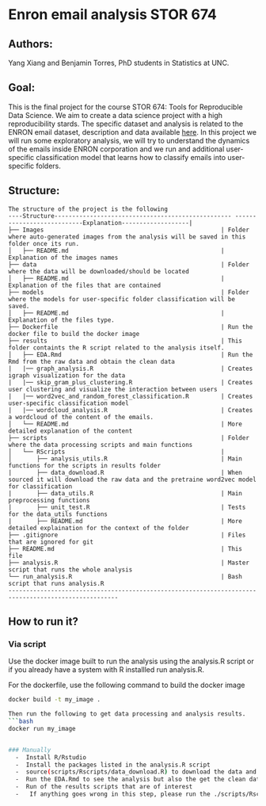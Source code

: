 # Enron email analysis STOR 674

## Authors:
Yang Xiang and Benjamin Torres, PhD students in Statistics at UNC.

## Goal:
This is the final project for the course STOR 674: Tools for Reproducible Data Science. We aim to create a data science project with a high reproducibility stards.
The specific dataset and analysis is related to the ENRON email dataset, description and data available [here](https://www.cs.cmu.edu/~enron/). In this project we will run some exploratory analysis, we will try to understand the dynamics of the emails inside ENRON corporation and we run and additional user-specific classification model that learns how to classify emails into user-specific folders. 
## Structure:
```
The structure of the project is the following
----Structure-------------------------------------------------- ---------------------------Explanation-------------------|
├── Images                                                  | Folder where auto-generated images from the analysis will be saved in this folder once its run.
│   ├── README.md                                           | Explanation of the images names
├── data                                                    | Folder where the data will be downloaded/should be located
│   ├── README.md                                           | Explanation of the files that are contained
├── models                                                  | Folder where the models for user-specific folder classification will be saved.
│   ├── README.md                                           | Explanation of the files type.
├── Dockerfile                                              | Run the docker file to build the docker image
├── results                                                 | This folder containts the R script related to the analysis itself.
│   ├── EDA.Rmd                                             | Run the Rmd from the raw data and obtain the clean data
|   |── graph_analysis.R                                    | Creates igraph visualization for the data
|   |── skip_gram_plus_clustering.R                         | Creates user clustering and visualize the interaction between users
|   |── word2vec_and_random_forest_classification.R         | Creates user-specific classification model
|   |── wordcloud_analysis.R                                | Creates a wordcloud of the content of the emails.
│   └── README.md                                           | More detailed explanation of the content
├── scripts                                                 | Folder where the data processing scripts and main functions
│   └── RScripts                                            |
│       ├── analysis_utils.R                                | Main functions for the scripts in results folder
|       ├── data_download.R                                 | When sourced it will download the raw data and the pretraine word2vec model for classification
|       ├── data_utils.R                                    | Main preprocessing functions 
|       ├── unit_test.R                                     | Tests for the data_utils functions
|       ├── README.md                                       | More detailed explaination for the context of the folder
├── .gitignore                                              | Files that are ignored for git
├── README.md                                               | This file
├── analysis.R                                              | Master script that runs the whole analysis
└── run_analysis.R                                          | Bash script that runs analysis.R
-----------------------------------------------------------------------------------------------------
```
## How to run it?
### Via script
Use the docker image built to run the analysis using the analysis.R script or if you already have a system with R installled run analysis.R. 

For the dockerfile, use the following command to build the docker image
```bash
docker build -t my_image . 

Then run the following to get data processing and analysis results.
```bash
docker run my_image 


### Manually
  -  Install R/Rstudio
  -  Install the packages listed in the analysis.R script
  -  source(scripts/Rscripts/data_download.R) to download the data and word2vec pretrained model if not already downloaded
  -  Run the EDA.Rmd to see the analysis but also the get the clean data in format "./data/cleaned_email_data.RData" into data folder (this is key step)
  -  Run of the results scripts that are of interest
  -   If anything goes wrong in this step, please run the ./scripts/Rscripts/unit_test.R to check if the preprocessing functions are working well.


